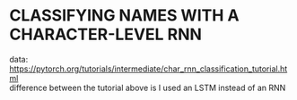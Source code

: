# CLASSIFYING NAMES WITH A CHARACTER-LEVEL RNN

data: https://pytorch.org/tutorials/intermediate/char_rnn_classification_tutorial.html  
difference between the tutorial above is I used an LSTM instead of an RNN
